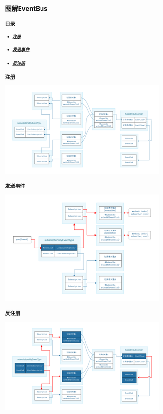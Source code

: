 ## 图解EventBus

### 目录

* ##### [注册](#1)

* ##### [发送事件](#2)

* ##### [反注册](#3)

<h3 id="1">注册</h3>

<img src="../assets/images/edraw/EventBus.png" width="1180">

<h3 id="2">发送事件</h3>

<img src="../assets/images/edraw/EventBus-post.png" width="980">

<h3 id="3">反注册</h3>

<img src="../assets/images/edraw/EventBus-unRegister.png?v=1" width="1180">
